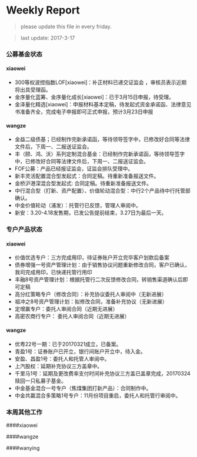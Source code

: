 # Weekly Report

>please update this file in every friday.

>last update: 2017-3-17


### 公募基金状态
#### xiaowei
- 300等权波控指数LOF[xiaowei]：补正材料已递交证监会 ，审核员表示近期将出具受理函。
- 金序量化蓝筹、金序量化成长[xiaowei]：已于3月15日申报，待受理。
- 金泽量化精选[xiaowei]：申报材料基本定稿，待发起式资金承诺函、法律意见书准备齐全，完成电子申报即可正式申报，预计3月23日申报 

#### wangze
- 金益二级债基；已经制作完新承诺函，等待领导签字中，已修改好合同等法律文件后，下周一、二报送证监会。
- 丰（颐、鸿、沃）系列定制混合基金：已经制作完新承诺函，等待领导签字中，已修改好合同等法律文件后，下周一、二报送证监会。
- FOF公募：产品已经报证监会，证监会排队受理中。
- 新丰灵活配置混合型发起式：合同定稿。待重新准备报送文件。
- 金桥沪港深混合型发起式: 合同定稿。待重新准备报送文件。
- 中行混合型（打新、资产配置）、价值轮动混合型：中行2个产品待中行托管部确认。
- 中金价值轮动（浦发）：托管行已反馈，管理人审阅中。
- 新安：3.20-4.18发售期，已发公告提前结束，3.27日为最后一天。

### 专户产品状态
#### xiaowei
- 价值优选专户：三方完成用印，待证券账户开立完毕客户划款后备案
- 债券增强一号资产管理计划：由于销售协议问题重新修改合同，客户已确认，我司完成用印，已快递托管行用印
- 丰融8号资产管理计划：根据托管行二次反馈修改合同，转销售渠道确认后即可定稿 
- 高分红策略专户（修改合同）：补充协议委托人审阅中（无新进展）
- 祖冲之8号资产管理计划：拟修改合同，准备补充协议（无新进展）
- 定增赢专户：委托人审阅合同（近期无进展）
- 高密农商行专户： 委托人审阅合同（近期无进展） 

#### wangze
- 优粤22号一期：已于20170321成立，已备案。
- 青盈1号：证券账户已开立，银行间账户开立中，待入金。
- 安盈、昌盈1号：委托人和托管人审阅中。
- 上汽股权：延期补充协议三方盖章中。
- 千里马1号：延期及更改费率支付时间补充协议三方盖已盖章完成，20170324赎回一只私募子基金。 
- 中金基金混合一号专户（焦煤集团打新产品）：合同制作中。 
- 中金共赢混合多策略1号专户：11月份项目重启，委托人和托管行审阅中。


### 本周其他工作
####xiaowei

####wangze

####wanying

